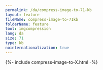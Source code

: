 ```yaml
---
permalink: /da/compress-image-to-71-kb
layout: feature
fileName: compress-image-to-71kb
folderName: feature
tool: imgcompression
lang: da
size: 71
type: kb
nointernationalization: true
---
```

{%- include compress-image-to-X.html -%}
      